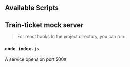 ## Available Scripts
## Train-ticket mock server
>  For react hooks
In the project directory, you can run:

### `node index.js`

A service opens on port 5000

